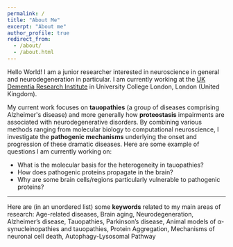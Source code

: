 ```yaml
---
permalink: /
title: "About Me"
excerpt: "About me"
author_profile: true
redirect_from: 
  - /about/
  - /about.html
---
```


Hello World! I am a junior researcher interested in neuroscience in general and neurodegeneration in particular. I am currently working at the [UK Dementia Research Institute](https://ukdri.ac.uk/) in University College London, London (United Kingdom). 

My current work focuses on **tauopathies** (a group of diseases comprising Alzheimer's disease) and more generally how **proteostasis** impairments are associated with neurodegenerative disorders. By combining various methods ranging from molecular biology to computational neuroscience, I investigate the **pathogenic mechanisms** underlying the onset and progression of these dramatic diseases. Here are some example of questions I am currently working on: 

* What is the molecular basis for the heterogeneity in tauopathies?
* How does pathogenic proteins propagate in the brain? 
* Why are some brain cells/regions particularly vulnerable to pathogenic proteins?

---
Here are (in an unordered list) some **keywords** related to my main areas of research: Age-related diseases, Brain aging, Neurodegeneration, Alzheimer’s disease, Tauopathies, Parkinson’s disease, Animal models of α-synucleinopathies and tauopathies, Protein Aggregation, Mechanisms of neuronal cell death, Autophagy-Lysosomal Pathway

